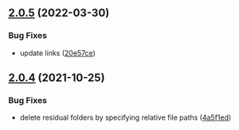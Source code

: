 ## [2.0.5](https://github.com/webtorrent/fs-chunk-store/compare/v2.0.4...v2.0.5) (2022-03-30)


### Bug Fixes

* update links ([20e57ce](https://github.com/webtorrent/fs-chunk-store/commit/20e57cec9eda2ce345401806621eb4075e27ff29))

## [2.0.4](https://github.com/feross/fs-chunk-store/compare/v2.0.3...v2.0.4) (2021-10-25)


### Bug Fixes

* delete residual folders by specifying relative file paths ([4a5f1ed](https://github.com/feross/fs-chunk-store/commit/4a5f1ed90232ab0ddfe17b61c1c46dd437eb22f1))
